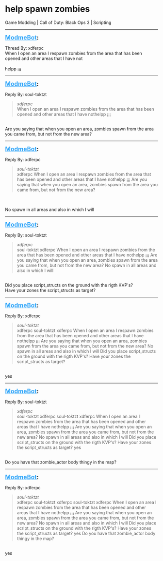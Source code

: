 # help spawn zombies
Game Modding | Call of Duty: Black Ops 3 | Scripting

---
<strong style="font-size: 1.4em;"><span style="text-decoration: underline;text-decoration-color: #34a7f9;"><span style="color:#34a7f9;">ModmeBot</span></span>:</strong>

<p>Thread By: xdferpc<br />When I open an area I respawn zombies from the area that has been opened and other areas that I have not<br /><br />helpp &#161;&#161;&#161;</p>

---
<strong style="font-size: 1.4em;"><span style="text-decoration: underline;text-decoration-color: #34a7f9;"><span style="color:#34a7f9;">ModmeBot</span></span>:</strong>

<p>Reply By: soul-toktzt<br /><blockquote><em>xdferpc</em><br />When I open an area I respawn zombies from the area that has been opened and other areas that I have nothelpp &#161;&#161;&#161;</blockquote><br /> Are you saying that when you open an area, zombies spawn from the area you came from, but not from the new area?</p>

---
<strong style="font-size: 1.4em;"><span style="text-decoration: underline;text-decoration-color: #34a7f9;"><span style="color:#34a7f9;">ModmeBot</span></span>:</strong>

<p>Reply By: xdferpc<br /><blockquote><em>soul-toktzt</em><br />xdferpc When I open an area I respawn zombies from the area that has been opened and other areas that I have nothelpp &#161;&#161;&#161;  Are you saying that when you open an area, zombies spawn from the area you came from, but not from the new area?</blockquote><br /> <br />No spawn in all areas and also in which I will</p>

---
<strong style="font-size: 1.4em;"><span style="text-decoration: underline;text-decoration-color: #34a7f9;"><span style="color:#34a7f9;">ModmeBot</span></span>:</strong>

<p>Reply By: soul-toktzt<br /><blockquote><em>xdferpc</em><br />soul-toktzt xdferpc When I open an area I respawn zombies from the area that has been opened and other areas that I have nothelpp &#161;&#161;&#161;  Are you saying that when you open an area, zombies spawn from the area you came from, but not from the new area?   No spawn in all areas and also in which I will</blockquote><br /> Did you place script_structs on the ground with the rigth KVP&#39;s?<br />Have your zones the script_structs as target?</p>

---
<strong style="font-size: 1.4em;"><span style="text-decoration: underline;text-decoration-color: #34a7f9;"><span style="color:#34a7f9;">ModmeBot</span></span>:</strong>

<p>Reply By: xdferpc<br /><blockquote><em>soul-toktzt</em><br />xdferpc soul-toktzt xdferpc When I open an area I respawn zombies from the area that has been opened and other areas that I have nothelpp &#161;&#161;&#161;  Are you saying that when you open an area, zombies spawn from the area you came from, but not from the new area?   No spawn in all areas and also in which I will  Did you place script_structs on the ground with the rigth KVP&#39;s? Have your zones the script_structs as target?</blockquote><br /> yes</p>

---
<strong style="font-size: 1.4em;"><span style="text-decoration: underline;text-decoration-color: #34a7f9;"><span style="color:#34a7f9;">ModmeBot</span></span>:</strong>

<p>Reply By: soul-toktzt<br /><blockquote><em>xdferpc</em><br />soul-toktzt xdferpc soul-toktzt xdferpc When I open an area I respawn zombies from the area that has been opened and other areas that I have nothelpp &#161;&#161;&#161;  Are you saying that when you open an area, zombies spawn from the area you came from, but not from the new area?   No spawn in all areas and also in which I will  Did you place script_structs on the ground with the rigth KVP&#39;s? Have your zones the script_structs as target?  yes</blockquote><br /> Do you have that zombie_actor body thingy in the map?</p>

---
<strong style="font-size: 1.4em;"><span style="text-decoration: underline;text-decoration-color: #34a7f9;"><span style="color:#34a7f9;">ModmeBot</span></span>:</strong>

<p>Reply By: xdferpc<br /><blockquote><em>soul-toktzt</em><br />xdferpc soul-toktzt xdferpc soul-toktzt xdferpc When I open an area I respawn zombies from the area that has been opened and other areas that I have nothelpp &#161;&#161;&#161;  Are you saying that when you open an area, zombies spawn from the area you came from, but not from the new area?   No spawn in all areas and also in which I will  Did you place script_structs on the ground with the rigth KVP&#39;s? Have your zones the script_structs as target?  yes  Do you have that zombie_actor body thingy in the map?</blockquote><br /> yes</p>

